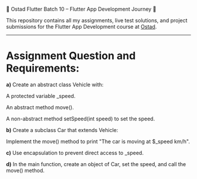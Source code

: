 📌 Ostad Flutter Batch 10 – Flutter App Development Journey 🚀

This repository contains all my assignments, live test solutions, and project submissions for the Flutter App Development course at [Ostad](https://ostad.app/).
- - - - 
# Assignment Question and Requirements:

**a)** Create an abstract class Vehicle with:

A protected variable _speed.

An abstract method move().

A non-abstract method setSpeed(int speed) to set the speed.


**b)** Create a subclass Car that extends Vehicle:

Implement the move() method to print "The car is moving at $_speed km/h".



**c)** Use encapsulation to prevent direct access to _speed.

**d)** In the main function, create an object of Car, set the speed, and call the move() method.
